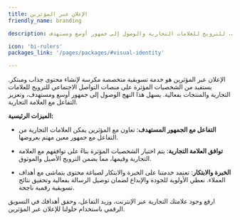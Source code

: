 ```yaml
---
title: الإعلان عبر المؤثرين
friendly_name: branding

description: الإعلانات عبر المؤثرين تستخدم شخصيات وسائل التواصل الاجتماعي لإنشاء محتوى جذاب، للترويج للعلامات التجارية والوصول إلى جمهور أوسع ومستهدف.

icon: 'bi-rulers'
packages_link: '/pages/packages/#visual-identity'

---
```

الإعلان عبر المؤثرين هو خدمة تسويقية متخصصة مكرسة لإنشاء محتوى جذاب ومبتكر. يستفيد من الشخصيات المؤثرة على منصات التواصل الاجتماعي للترويج للعلامات التجارية والمنتجات بفعالية. يسهل هذا النهج الوصول إلى جمهور أوسع ومستهدف، وتعزيز التفاعل مع العلامة التجارية.

**الميزات الرئيسية:**


- **التفاعل مع الجمهور المستهدف**: تعاون مع المؤثرين يمكن العلامات التجارية من التفاعل مع جمهور معين مهتم بعروضها.

- **توافق العلامة التجارية**: يتم اختيار الشخصيات المؤثرة بناءً على توافقهم مع العلامة التجارية وقيمها، مما يضمن الترويج الأصيل والموثوق.

- **الخبرة والابتكار**: تعتمد خدمتنا على الخبرة والابتكار لصياغة محتوى يتماشى مع أهداف العملاء. نعطي الأولوية للجودة والإبداع لضمان توصيل الرسالة بفعالية وتحقيق نتائج تسويقية رقمية ناجحة.

ارفع وجود علامتك التجارية عبر الإنترنت، وزيد التفاعل، وحقق أهدافك في التسويق الرقمي باستخدام حلولنا للإعلان عبر المؤثرين.


